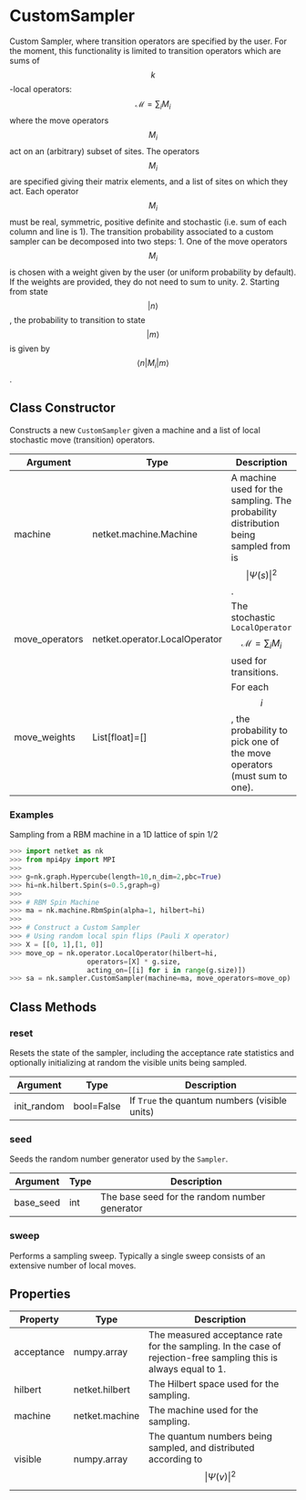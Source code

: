 # CustomSampler
Custom Sampler, where transition operators are specified by the user. For the moment, this functionality is limited to transition operators which are sums of $$k$$-local operators: $$ \mathcal{M}= \sum_i M_i $$ where the move operators $$ M_i $$ act on an (arbitrary) subset of sites. The operators $$ M_i $$ are specified giving their matrix elements, and a list of sites on which they act. Each operator $$ M_i $$ must be real, symmetric, positive definite and stochastic (i.e. sum of each column and line is 1). The transition probability associated to a custom sampler can be decomposed into two steps: 1. One of the move operators $$ M_i $$ is chosen with a weight given by the user (or uniform probability by default). If the weights are provided, they do not need to sum to unity. 2. Starting from state $$ |n \rangle $$, the probability to transition to state $$ |m\rangle $$ is given by $$ \langle n| M_i | m \rangle $$.

## Class Constructor
Constructs a new ``CustomSampler`` given a machine and a list of local
stochastic move (transition) operators.

|   Argument   |            Type             |                                            Description                                             |
|--------------|-----------------------------|----------------------------------------------------------------------------------------------------|
|machine       |netket.machine.Machine       |A machine used for the sampling. The probability distribution being sampled from is $$\|\Psi(s)\|^2$$.|
|move_operators|netket.operator.LocalOperator|The stochastic `LocalOperator` $$\mathcal{M}= \sum_i M_i$$ used for transitions.                    |
|move_weights  |List[float]=[]               |For each $$ i $$, the probability to pick one of the move operators (must sum to one).              |


### Examples
Sampling from a RBM machine in a 1D lattice of spin 1/2

```python
>>> import netket as nk
>>> from mpi4py import MPI
>>>
>>> g=nk.graph.Hypercube(length=10,n_dim=2,pbc=True)
>>> hi=nk.hilbert.Spin(s=0.5,graph=g)
>>>
>>> # RBM Spin Machine
>>> ma = nk.machine.RbmSpin(alpha=1, hilbert=hi)
>>>
>>> # Construct a Custom Sampler
>>> # Using random local spin flips (Pauli X operator)
>>> X = [[0, 1],[1, 0]]
>>> move_op = nk.operator.LocalOperator(hilbert=hi,
                   operators=[X] * g.size,
                   acting_on=[[i] for i in range(g.size)])
>>> sa = nk.sampler.CustomSampler(machine=ma, move_operators=move_op)

```



## Class Methods 
### reset
Resets the state of the sampler, including the acceptance rate statistics
and optionally initializing at random the visible units being sampled.

| Argument  |   Type   |                  Description                  |
|-----------|----------|-----------------------------------------------|
|init_random|bool=False|If ``True`` the quantum numbers (visible units)|


### seed
Seeds the random number generator used by the ``Sampler``.

|Argument |Type|                 Description                 |
|---------|----|---------------------------------------------|
|base_seed|int |The base seed for the random number generator|


### sweep
Performs a sampling sweep. Typically a single sweep
consists of an extensive number of local moves.



## Properties

| Property |               Type               |                                                        Description                                                        |
|----------|----------------------------------|---------------------------------------------------------------------------------------------------------------------------|
|acceptance|         numpy.array              | The measured acceptance rate for the sampling.         In the case of rejection-free sampling this is always equal to 1.  |
|hilbert   |         netket.hilbert           | The Hilbert space used for the sampling.                                                                                  |
|machine   |         netket.machine           | The machine used for the sampling.                                                                                        |
|visible   |                       numpy.array| The quantum numbers being sampled,                        and distributed according to $$\|\Psi(v)\|^2$$                    |

